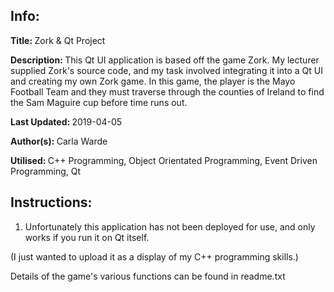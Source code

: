 <h2>Info:</h2>
<p><b>Title: </b>Zork & Qt Project</p>
<p><b>Description: </b>This Qt UI application is based off the game Zork. My lecturer supplied Zork's source code, and my task involved integrating it into a Qt UI and creating my own Zork game. In this game, the player is the Mayo Football Team and they must traverse through the counties of Ireland to find the Sam Maguire cup before time runs out.</p>
<p><b>Last Updated: </b>2019-04-05</p>
<p><b>Author(s): </b>Carla Warde</p>
<p><b>Utilised: </b>C++ Programming, Object Orientated Programming, Event Driven Programming, Qt</p>

<h2>Instructions:</h2>
<ol>
<li>Unfortunately this application has not been deployed for use, and only works if you run it on Qt itself.</li>
</ol>
<p>(I just wanted to upload it as a display of my C++ programming skills.)</p>
<p>Details of the game's various functions can be found in readme.txt</p>
